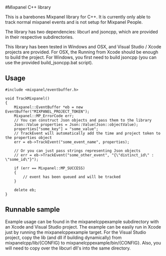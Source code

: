 #Mixpanel C++ library

This is a barebones Mixpanel library for C++. It is currently only able
to track normal mixpanel events and is not setup for Mixpanel People.

The library has two dependencies: libcurl and jsoncpp, which are provided in
their respective subdirectories.

This library has been tested in Windows and OSX, and Visual Studio / Xcode
projects are provided. For OSX, the Running from Xcode should be enough
to build the project. For Windows, you first need to build jsoncpp
(you can use the provided build_jsoncpp.bat script).

## Usage
    #include <mixpanel/eventbuffer.h>

    void TrackMixpanel()
    {
        Mixpanel::EventBuffer *eb = new EventBuffer("MIXPANEL_PROJECT_TOKEN");
        Mixpanel::MP_ErrorCode err;
        // You can construct Json objects and pass them to the library
        Json::Value properties = Json::Value(Json::objectValue);
        properties["some_key"] = "some_value";
        // TrackEvent will automatically add the time and project token to the properties object
        err = eb->TrackEvent("some_event_name", properties);

        // Or you can just pass strings representing Json objects
        // err = eb->TrackEvent("some_other_event", "{\"distinct_id\" : \"some_id\"}");

        if (err == Mixpanel::MP_SUCCESS)
        {
            // event has been queued and will be tracked
        }

        delete eb;
    }



## Runnable sample

Example usage can be found in the mixpanelcppexample subdirectory with an
Xcode and Visual Studio project. The example can be easily run in Xcode just by running the mixpanelcppexample target. For the Visual Studio project, copy the lib (and dll if building dynamically) from mixpanelcpp/lib/{CONFIG} to mixpanelcppexample/bin/{CONFIG}. Also, you will need to copy over the libcurl dll's into the same directory.



